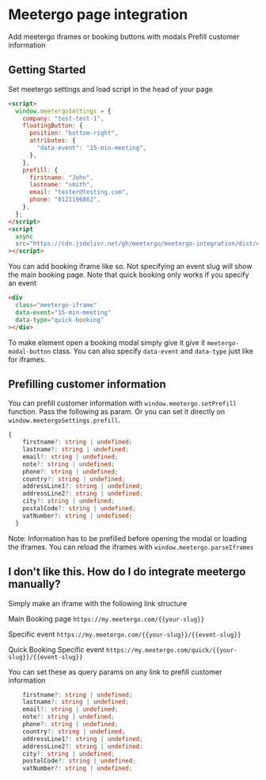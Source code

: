 # Meetergo page integration

Add meetergo iframes or booking buttons with modals
Prefill customer information

## Getting Started

Set meetergo settings and load script in the head of your page

```html
<script>
  window.meetergoSettings = {
    company: "test-test-1",
    floatingButton: {
      position: "bottom-right",
      attributes: {
        "data-event": "15-min-meeting",
      },
    },
    prefill: {
      firstname: "John",
      lastname: "smith",
      email: "tester@testing.com",
      phone: "0121196862",
    },
  };
</script>
<script
  async
  src="https://cdn.jsdelivr.net/gh/meetergo/meetergo-integration/dist/esbuild/browser.js"
></script>
```

You can add booking iframe like so. Not specifying an event slug will show the main booking page.
Note that quick booking only works if you specify an event

```html
<div
  class="meetergo-iframe"
  data-event="15-min-meeting"
  data-type="quick-booking"
></div>
```

To make element open a booking modal simply give it give it `meetergo-modal-button` class.
You can also specify `data-event` and `data-type` just like for iframes.

## Prefilling customer information

You can prefill customer information with `window.meetergo.setPrefill` function.
Pass the following as param. Or you can set it directly on `window.meetergoSettings.prefill`.

```typescript
{
    firstname?: string | undefined;
    lastname?: string | undefined;
    email?: string | undefined;
    note?: string | undefined;
    phone?: string | undefined;
    country?: string | undefined;
    addressLine1?: string | undefined;
    addressLine2?: string | undefined;
    city?: string | undefined;
    postalCode?: string | undefined;
    vatNumber?: string | undefined;
  }
```

Note: Information has to be prefilled before opening the modal or loading the iframes.
You can reload the iframes with `window.meetergo.parseIframes`

## I don't like this. How do I do integrate meetergo manually?

Simply make an iframe with the following link structure

Main Booking page
`https://my.meetergo.com/{{your-slug}}`

Specific event
`https://my.meetergo.com/{{your-slug}}/{{event-slug}}`

Quick Booking
Specific event
`https://my.meetergo.com/quick/{{your-slug}}/{{event-slug}}`

You can set these as query params on any link to prefill customer information

```typescript
    firstname?: string | undefined;
    lastname?: string | undefined;
    email?: string | undefined;
    note?: string | undefined;
    phone?: string | undefined;
    country?: string | undefined;
    addressLine1?: string | undefined;
    addressLine2?: string | undefined;
    city?: string | undefined;
    postalCode?: string | undefined;
    vatNumber?: string | undefined;
```
